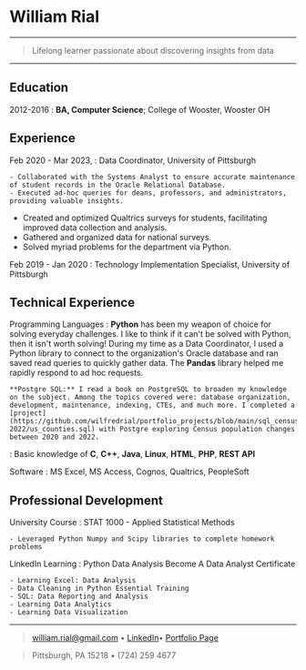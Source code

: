 William Rial
============

----

>  Lifelong learner passionate about discovering insights from data 

----

Education
---------

2012-2016 
:   **BA, Computer Science**; College of Wooster, Wooster OH

Experience
----------

Feb 2020 - Mar 2023, 
: Data Coordinator, University of Pittsburgh


    - Collaborated with the Systems Analyst to ensure accurate maintenance of student records in the Oracle Relational Database.
    - Executed ad-hoc queries for deans, professors, and administrators, providing valuable insights.
- Created and optimized Qualtrics surveys for students, facilitating improved data collection and analysis.
- Gathered and organized data for national surveys.
- Solved myriad problems for the department via Python. 

Feb 2019 - Jan 2020 
: Technology Implementation Specialist, University of Pittsburgh




Technical Experience
--------------------

Programming Languages
:   **Python** has been my weapon of choice for solving everyday challenges. I like to think if it can't be solved with Python, then it isn't worth solving! During my time as a Data Coordinator, I used a Python library to connect to the organization's Oracle database and ran saved read queries to quickly gather data. The **Pandas** library helped me rapidly respond to ad hoc requests. 

    **Postgre SQL:** I read a book on PostgreSQL to broaden my knowledge on the subject. Among the topics covered were: database organization, development, maintenance, indexing, CTEs, and much more. I completed a [project](https://github.com/wilfredrial/portfolio_projects/blob/main/sql_census_2020-2022/us_counties.sql) with Postgre exploring Census population changes between 2020 and 2022.

:   Basic knowledge of **C**, **C++**, **Java**, **Linux**, **HTML**, **PHP**, **REST API**

Software
:   MS Excel, MS Access, Cognos, Qualtrics, PeopleSoft
 
Professional Development
----------------------------------------

University Course
: STAT 1000 - Applied Statistical Methods

    - Leveraged Python Numpy and Scipy libraries to complete homework problems

LinkedIn Learning
:    Python Data Analysis
     Become A Data Analyst Certificate

    - Learning Excel: Data Analysis 
    - Data Cleaning in Python Essential Training
    - SQL: Data Reporting and Analysis 
    - Learning Data Analytics
    - Learning Data Visualization

----

> <william.rial@gmail.com> •  [LinkedIn]• [Portfolio Page]

> Pittsburgh, PA 15218 • (724) 259 4677

[LinkedIn]: https://www.linkedin.com/in/william-rial
[Portfolio Page]: https://tinyurl.com/wrialportfolio
